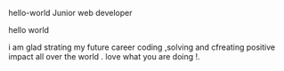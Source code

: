 hello-world
Junior web developer
 
 hello world 
 
i am glad strating my future career coding ,solving and cfreating positive impact all over the world .
love what you are doing !.
